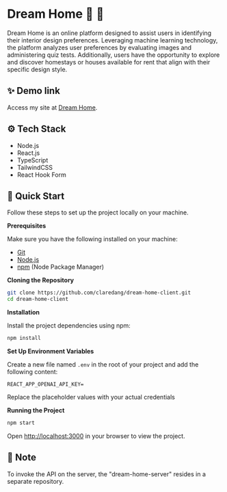 # Dream Home 🏡 🌟

Dream Home is an online platform designed to assist users in identifying their interior design preferences. Leveraging machine learning technology, the platform analyzes user preferences by evaluating images and administering quiz tests. Additionally, users have the opportunity to explore and discover homestays or houses available for rent that align with their specific design style.

## ✨ Demo link

Access my site at [Dream Home](https://dream-home-com.onrender.com/#/).

## <a name="tech-stack">⚙️ Tech Stack</a>

- Node.js
- React.js
- TypeScript
- TailwindCSS
- React Hook Form

## <a name="quick-start">🤸 Quick Start</a>

Follow these steps to set up the project locally on your machine.

**Prerequisites**

Make sure you have the following installed on your machine:

- [Git](https://git-scm.com/)
- [Node.js](https://nodejs.org/en)
- [npm](https://www.npmjs.com/) (Node Package Manager)

**Cloning the Repository**

```bash
git clone https://github.com/claredang/dream-home-client.git
cd dream-home-client
```

**Installation**

Install the project dependencies using npm:

```bash
npm install
```

**Set Up Environment Variables**

Create a new file named `.env` in the root of your project and add the following content:

```env
REACT_APP_OPENAI_API_KEY=
```

Replace the placeholder values with your actual credentials

**Running the Project**

```bash
npm start
```

Open [http://localhost:3000](http://localhost:3000) in your browser to view the project.

## 📍 Note

To invoke the API on the server, the "dream-home-server" resides in a separate repository.
